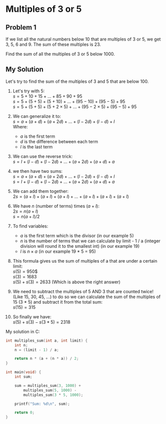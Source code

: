 # Multiples of 3 or 5

## Problem 1
If we list all the natural numbers below 10 that are multiples of 3 or 5,
we get 3, 5, 6 and 9. The sum of these multiples is 23.

Find the sum of all the multiples of 3 or 5 below 1000.

## My Solution
Let's try to find the sum of the multiples of 3 and 5 that are below 100.

1. Let's try with 5:\
$s = 5 + 10 + 15 + ... + 85 + 90 + 95$\
$s = 5 + (5 + 5) + (5 + 10) + ... + (95 - 10) + (95 - 5) + 95$\
$s = 5 + (5 + 5) + (5 + 2 \times 5) + ... + (95 - 2 \times 5) + (95 - 5) + 95$

2. We can generalize it to:\
$s = a + (a + d) + (a + 2d) + ... + (l - 2d) + (l - d) + l$\
Where:
    - $a$ is the first term
    - $d$ is the difference between each term
    - $l$ is the last term

3. We can use the reverse trick:\
$s = l + (l - d) + (l - 2d) + ... + (a + 2d) + (a + d) + a$

4. we then have two sums:\
$s = a + (a + d) + (a + 2d) + ... + (l - 2d) + (l - d) + l$\
$s = l + (l - d) + (l - 2d) + ... + (a + 2d) + (a + d) + a$

5. We can add them together:\
$2s = (a + l) + (a + l) + (a + l) + ... + (a + l) + (a + l) + (a + l)$

6. We have $n$ (number of terms) times $(a + l)$:\
$2s = n (a + l)$\
$s = n (a + l) / 2$

7. To find variables:
    - $a$ is the first term which is the divisor (in our example 5)
    - $n$ is the number of terms that we can calculate by limit - 1 / a (integer division will round it to the smallest int) (in our example 19)
    - $l$ is $n \times a$ (in our example 19 * 5 = 95)

8. This formula gives us the sum of multiples of a that are under a certain limit:\
$s(5) = 950$$\
$s(3) = 1683$\
$s(5) + s(3) = 2633$ (Which is above the right answer)

9. We need to subtract the multiples of 5 AND 3 that are counted twice! (Like 15, 30, 45, ...) to do so we can calculate the sum of the multiples of 15 (3 * 5) and subtract it from the total sum:\
$s(15) = 315$

10. So finally we have:\
$s(5) + s(3) - s(3 * 5) = 2318$

My solution in C:
```C
int multiples_sum(int a, int limit) {
    int n;
    n = (limit - 1) / a;

    return n * (a + (n * a)) / 2;
}

int main(void) {
    int sum;

    sum = multiples_sum(3, 1000) +
        multiples_sum(5, 1000) -
        multiples_sum(3 * 5, 1000);

    printf("Sum: %d\n", sum);

    return 0;
}
```

